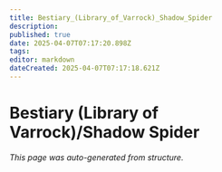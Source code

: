 ```yaml
---
title: Bestiary_(Library_of_Varrock)_Shadow_Spider
description: 
published: true
date: 2025-04-07T07:17:20.898Z
tags: 
editor: markdown
dateCreated: 2025-04-07T07:17:18.621Z
---
```


# Bestiary (Library of Varrock)/Shadow Spider

*This page was auto-generated from structure.*